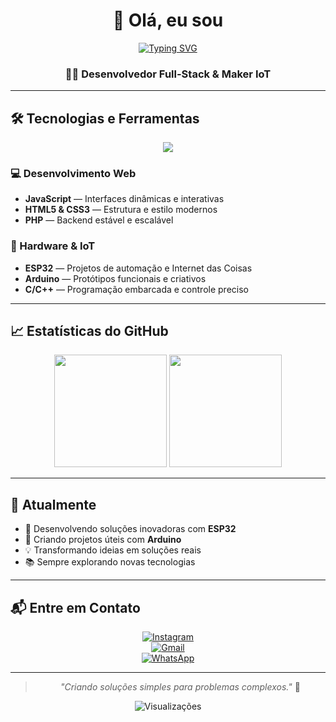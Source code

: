 <div align="center">

# 👋 Olá, eu sou  
[![Typing SVG](https://readme-typing-svg.herokuapp.com?font=Bebas+Neue&size=47&pause=&color=FFFFFF&center=true&vCenter=true&repeat=false&width=435&height=100&lines=Jeferson+Adriano+Horn)](https://git.io/typing-svg)

### 👨‍💻 Desenvolvedor Full-Stack & Maker IoT

</div>

---

## 🛠️ Tecnologias e Ferramentas

<div align="center">
  <img src="https://skillicons.dev/icons?i=js,html,css,php,arduino,cpp,c,git,vscode" />
</div>

### 💻 Desenvolvimento Web
- **JavaScript** — Interfaces dinâmicas e interativas
- **HTML5 & CSS3** — Estrutura e estilo modernos
- **PHP** — Backend estável e escalável

### 🤖 Hardware & IoT
- **ESP32** — Projetos de automação e Internet das Coisas
- **Arduino** — Protótipos funcionais e criativos
- **C/C++** — Programação embarcada e controle preciso

---

## 📈 Estatísticas do GitHub

<div align="center">
  <img height="180em" src="https://github-readme-stats.vercel.app/api?username=jefersonadrianohorn&show_icons=true&theme=tokyonight&hide_border=true"/>
  <img height="180em" src="https://github-readme-stats.vercel.app/api/top-langs/?username=jefersonadrianohorn&layout=compact&theme=tokyonight&hide_border=true"/>
</div>

---

## 🎯 Atualmente

- 🔭 Desenvolvendo soluções inovadoras com **ESP32**
- 🧪 Criando projetos úteis com **Arduino**
- 💡 Transformando ideias em soluções reais
- 📚 Sempre explorando novas tecnologias

---

## 📬 Entre em Contato

<div align="center">

[![Instagram](https://img.shields.io/badge/Instagram-E4405F?style=for-the-badge&logo=instagram&logoColor=white)](https://www.instagram.com/jefersonadrianohorn/)  
[![Gmail](https://img.shields.io/badge/Gmail-D14836?style=for-the-badge&logo=gmail&logoColor=white)](mailto:Jefersonadrianohorn@gmail.com)  
[![WhatsApp](https://img.shields.io/badge/WhatsApp-25D366?style=for-the-badge&logo=whatsapp&logoColor=white)](https://wa.me/5566981188360?text=Oii%2C+vim+pelo+seu+Github+%F0%9F%90%88%E2%80%8D%E2%AC%9B%21)

</div>

---

<div align="center">

> *"Criando soluções simples para problemas complexos."* 🚀

![Visualizações](https://komarev.com/ghpvc/?username=jefersonadrianohorn&color=00d9ff&style=flat-square)

</div>

